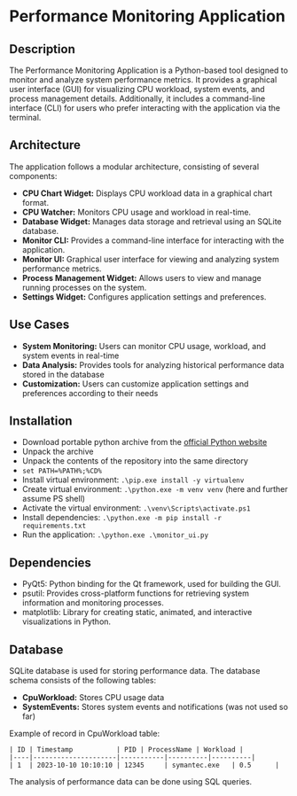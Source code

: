 # Performance Monitoring Application

## Description
The Performance Monitoring Application is a Python-based tool designed to monitor and analyze system performance metrics. It provides a graphical user interface (GUI) for visualizing CPU workload, system events, and process management details. Additionally, it includes a command-line interface (CLI) for users who prefer interacting with the application via the terminal.

## Architecture
The application follows a modular architecture, consisting of several components:
- **CPU Chart Widget:** Displays CPU workload data in a graphical chart format.
- **CPU Watcher:** Monitors CPU usage and workload in real-time.
- **Database Widget:** Manages data storage and retrieval using an SQLite database.
- **Monitor CLI:** Provides a command-line interface for interacting with the application.
- **Monitor UI:** Graphical user interface for viewing and analyzing system performance metrics.
- **Process Management Widget:** Allows users to view and manage running processes on the system.
- **Settings Widget:** Configures application settings and preferences.

## Use Cases
- **System Monitoring:** Users can monitor CPU usage, workload, and system events in real-time
- **Data Analysis:** Provides tools for analyzing historical performance data stored in the database
- **Customization:** Users can customize application settings and preferences according to their needs

## Installation
* Download portable python archive from the [official Python website](https://www.python.org/ftp/python/3.10.10/python-3.10.10-embed-amd64.zip)
* Unpack the archive
* Unpack the contents of the repository into the same directory
* `set PATH=%PATH%;%CD%`
* Install virtual environment: `.\pip.exe install -y virtualenv`
* Create virtual environment: `.\python.exe -m venv venv` (here and further assume PS shell)
* Activate the virtual environment: `.\venv\Scripts\activate.ps1`
* Install dependencies: `.\python.exe -m pip install -r requirements.txt`
* Run the application: `.\python.exe .\monitor_ui.py`

## Dependencies
- PyQt5: Python binding for the Qt framework, used for building the GUI.
- psutil: Provides cross-platform functions for retrieving system information and monitoring processes.
- matplotlib: Library for creating static, animated, and interactive visualizations in Python.

## Database

SQLite database is used for storing performance data. 
The database schema consists of the following tables:

* **CpuWorkload:** Stores CPU usage data
* **SystemEvents:** Stores system events and notifications (was not used so far)

Example of record in CpuWorkload table:
```
| ID | Timestamp           | PID | ProcessName | Workload |
|----|---------------------|-----------|----------|----------|
| 1  | 2023-10-10 10:10:10 | 12345     | symantec.exe   | 0.5      |
```

The analysis of performance data can be done using SQL queries.
